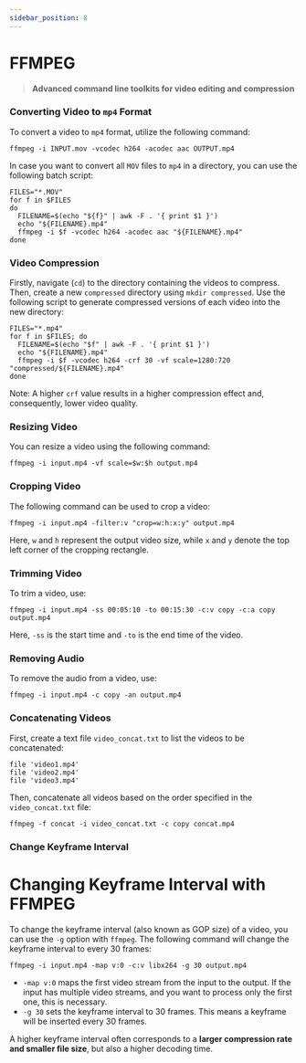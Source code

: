 ```yaml
---
sidebar_position: 8
---
```


# FFMPEG

> **Advanced command line toolkits for video editing and compression**

### Converting Video to `mp4` Format

To convert a video to `mp4` format, utilize the following command:

```shell
ffmpeg -i INPUT.mov -vcodec h264 -acodec aac OUTPUT.mp4
```

In case you want to convert all `MOV` files to `mp4` in a directory, you can use the following batch script:

```shell
FILES="*.MOV"
for f in $FILES
do
  FILENAME=$(echo "${f}" | awk -F . '{ print $1 }')
  echo "${FILENAME}.mp4"
  ffmpeg -i $f -vcodec h264 -acodec aac "${FILENAME}.mp4"
done
```

### Video Compression

Firstly, navigate (`cd`) to the directory containing the videos to compress. Then, create a new `compressed` directory
using `mkdir compressed`. Use the following script to generate compressed versions of each video into the new directory:

```shell
FILES="*.mp4"
for f in $FILES; do
  FILENAME=$(echo "$f" | awk -F . '{ print $1 }')
  echo "${FILENAME}.mp4"
  ffmpeg -i $f -vcodec h264 -crf 30 -vf scale=1280:720 "compressed/${FILENAME}.mp4"
done
```

Note: A higher `crf` value results in a higher compression effect and, consequently, lower video quality.

### Resizing Video

You can resize a video using the following command:

```shell
ffmpeg -i input.mp4 -vf scale=$w:$h output.mp4
```

### Cropping Video

The following command can be used to crop a video:

```shell
ffmpeg -i input.mp4 -filter:v "crop=w:h:x:y" output.mp4
```

Here, `w` and `h` represent the output video size, while `x` and `y` denote the top left corner of the cropping
rectangle.

### Trimming Video

To trim a video, use:

```shell
ffmpeg -i input.mp4 -ss 00:05:10 -to 00:15:30 -c:v copy -c:a copy output.mp4
```

Here, `-ss` is the start time and `-to` is the end time of the video.

### Removing Audio

To remove the audio from a video, use:

```shell
ffmpeg -i input.mp4 -c copy -an output.mp4
```

### Concatenating Videos

First, create a text file `video_concat.txt` to list the videos to be concatenated:

```text
file 'video1.mp4'
file 'video2.mp4'
file 'video3.mp4'
```

Then, concatenate all videos based on the order specified in the `video_concat.txt` file:

```shell
ffmpeg -f concat -i video_concat.txt -c copy concat.mp4
```

### Change Keyframe Interval

# Changing Keyframe Interval with FFMPEG

To change the keyframe interval (also known as GOP size) of a video, you can use the `-g` option with `ffmpeg`. The
following command will change the keyframe interval to every 30 frames:

```shell
ffmpeg -i input.mp4 -map v:0 -c:v libx264 -g 30 output.mp4
```

- `-map v:0` maps the first video stream from the input to the output. If the input has multiple video streams, and you
  want to process only the first one, this is necessary.
- `-g 30` sets the keyframe interval to 30 frames. This means a keyframe will be inserted every 30 frames.

A higher keyframe interval often corresponds to a **larger compression rate and smaller file size**, but also a higher
decoding time. 